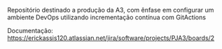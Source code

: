 Repositório destinado a produção da A3, com ênfase em configurar um ambiente DevOps utilizando incrementação contínua com GitActions

Documentação: https://erickassis120.atlassian.net/jira/software/projects/PJA3/boards/2

